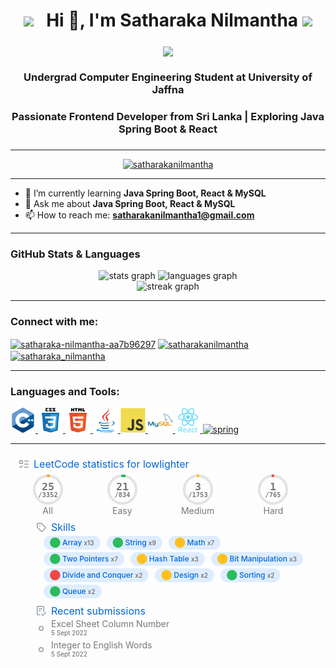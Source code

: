<div align="center">

# <img src="https://user-images.githubusercontent.com/74038190/213844263-a8897a51-32f4-4b3b-b5c2-e1528b89f6f3.png" width="50px" /> &nbsp;  Hi 👋, I'm Satharaka Nilmantha  <img src="https://user-images.githubusercontent.com/74038190/213844263-a8897a51-32f4-4b3b-b5c2-e1528b89f6f3.png" width="50px" />

</div>

###
<div align="center">
<img align="center" height="200" src="https://user-images.githubusercontent.com/74038190/225813708-98b745f2-7d22-48cf-9150-083f1b00d6c9.gif"  />

### Undergrad Computer Engineering Student at University of Jaffna  
### Passionate Frontend Developer from Sri Lanka | Exploring Java Spring Boot & React

</div>

###
---

<p align="center"> 
  <a href="https://github.com/ryo-ma/github-profile-trophy">
    <img src="https://github-profile-trophy.vercel.app/?username=satharakanilmantha" alt="satharakanilmantha" />
  </a> 
</p>


---

- 🌱 I’m currently learning **Java Spring Boot, React & MySQL**
- 💬 Ask me about **Java Spring Boot, React & MySQL**
- 📫 How to reach me: **satharakanilmantha1@gmail.com**

---
### GitHub Stats & Languages

<div align="center">
  <!-- GitHub Stats -->
  <img src="https://github-readme-stats.vercel.app/api?username=SatharakaNilmantha&hide_title=false&hide_rank=false&show_icons=true&include_all_commits=true&count_private=true&disable_animations=false&theme=blue-green&locale=en&hide_border=true" height="150" alt="stats graph" />
  
  <!-- Top Languages --> 
  <img src="https://github-readme-stats.vercel.app/api/top-langs?username=SatharakaNilmantha&locale=en&hide_title=false&layout=compact&card_width=320&langs_count=5&theme=blue-green&hide_border=true" height="150" alt="languages graph" />

  <div align="center">
  <img src="https://streak-stats.demolab.com/?user=SatharakaNilmantha&theme=blue-green&hide_border=true&border_radius=5" height="220" alt="streak graph" />
</div>

  
</div>

---

### Connect with me:

<p align="left">
  <a href="https://linkedin.com/in/satharaka-nilmantha-aa7b96297" target="blank">
    <img align="center" src="https://raw.githubusercontent.com/rahuldkjain/github-profile-readme-generator/master/src/images/icons/Social/linked-in-alt.svg" alt="satharaka-nilmantha-aa7b96297" height="30" width="40" /></a>
  <a href="https://fb.com/satharakanilmantha" target="blank">
    <img align="center" src="https://raw.githubusercontent.com/rahuldkjain/github-profile-readme-generator/master/src/images/icons/Social/facebook.svg" alt="satharakanilmantha" height="30" width="40" />
  </a>
  <a href="https://instagram.com/satharaka_nilmantha" target="blank">
    <img align="center" src="https://raw.githubusercontent.com/rahuldkjain/github-profile-readme-generator/master/src/images/icons/Social/instagram.svg" alt="satharaka_nilmantha" height="30" width="40" />
  </a>
</p>

---

### Languages and Tools:

<p align="left">
  <a href="https://www.w3schools.com/cpp/" target="_blank" rel="noreferrer">
    <img src="https://raw.githubusercontent.com/devicons/devicon/master/icons/cplusplus/cplusplus-original.svg" alt="cplusplus" width="40" height="40" />
  </a>
  <a href="https://www.w3schools.com/css/" target="_blank" rel="noreferrer">
    <img src="https://raw.githubusercontent.com/devicons/devicon/master/icons/css3/css3-original-wordmark.svg" alt="css3" width="40" height="40" />
  </a>
  <a href="https://www.w3.org/html/" target="_blank" rel="noreferrer">
    <img src="https://raw.githubusercontent.com/devicons/devicon/master/icons/html5/html5-original-wordmark.svg" alt="html5" width="40" height="40" />
  </a>
  <a href="https://www.java.com" target="_blank" rel="noreferrer">
    <img src="https://raw.githubusercontent.com/devicons/devicon/master/icons/java/java-original.svg" alt="java" width="40" height="40" />
  </a>
  <a href="https://developer.mozilla.org/en-US/docs/Web/JavaScript" target="_blank" rel="noreferrer">
    <img src="https://raw.githubusercontent.com/devicons/devicon/master/icons/javascript/javascript-original.svg" alt="javascript" width="40" height="40" />
  </a>
  <a href="https://www.mysql.com/" target="_blank" rel="noreferrer">
    <img src="https://raw.githubusercontent.com/devicons/devicon/master/icons/mysql/mysql-original-wordmark.svg" alt="mysql" width="40" height="40" />
  </a>
  <a href="https://reactjs.org/" target="_blank" rel="noreferrer">
    <img src="https://raw.githubusercontent.com/devicons/devicon/master/icons/react/react-original-wordmark.svg" alt="react" width="40" height="40" />
  </a>
  <a href="https://spring.io/" target="_blank" rel="noreferrer">
    <img src="https://www.vectorlogo.zone/logos/springio/springio-icon.svg" alt="spring" width="40" height="40" />
  </a>
</p>

---
<svg xmlns="http://www.w3.org/2000/svg" width="480" height="340" class="">
    <defs>
        <style/>
    </defs>
    <style>@keyframes animation-gauge{0%{stroke-dasharray:0 329}}@keyframes animation-rainbow{0%,to{color:#7f00ff;fill:#7f00ff}14%{color:#a933ff;fill:#a933ff}29%{color:#007fff;fill:#007fff}43%{color:#00ff7f;fill:#00ff7f}57%{color:#ff0;fill:#ff0}71%{color:#ff7f00;fill:#ff7f00}86%{color:red;fill:red}}svg{font-family:-apple-system,BlinkMacSystemFont,Segoe UI,Helvetica,Arial,sans-serif,Apple Color Emoji,Segoe UI Emoji;font-size:14px;color:#777}h2{margin:8px 0 2px;padding:0;color:#0366d6;font-weight:400;font-size:16px}h2 svg{fill:currentColor}section&gt;.field{margin-left:5px;margin-right:5px}.field{display:flex;align-items:center;margin-bottom:2px;white-space:nowrap}.field svg{margin:0 8px;fill:#959da5;flex-shrink:0}.row{display:flex;flex-wrap:wrap}.row section{flex:1 1 0}.column{display:flex;flex-direction:column;align-items:center}#metrics-end,.fill-width{width:100%}.label{background-color:#58a6ff30;color:#0366d6;padding:0 10px;font-weight:500;line-height:22px;margin:2px 5px;white-space:nowrap;border-radius:32px;font-size:12px}.categories,.category{display:flex;align-items:center}.categories{justify-content:space-around;margin-top:4px}.category{flex-direction:column;flex:1 1 0}.gauge{stroke-linecap:round;fill:none}.gauge-arc,.gauge-base{stroke:currentColor;stroke-width:10}.gauge-base{stroke-opacity:.2}.gauge-arc{fill:none;stroke-dashoffset:0;animation-delay:250ms;animation:animation-gauge 1s ease forwards}.gauge text,.gauge text.secondary{fill:currentColor;font-family:monospace;text-anchor:middle}.gauge text{font-size:40px;font-weight:600}.gauge text.secondary{font-size:25px}.gauge .title{font-size:18px;color:#777}.topics{display:flex;flex-wrap:wrap}.leetcode.subsection{padding-left:28px}.leetcode .topics{margin-left:20px}.leetcode .count{font-size:10px;color:#666}.leetcode .easy.gauge .gauge-arc,.leetcode .fundamental .dot{color:#2cbb5d}.leetcode .intermediate .dot,.leetcode .medium.gauge .gauge-arc{color:#ffc01e}.leetcode .advanced .dot,.leetcode .hard.gauge .gauge-arc{color:#ef4743}.leetcode .all.gauge .gauge-arc{color:#ffa116}.leetcode{align-items:flex-start}.leetcode .infos{margin-bottom:3px}.leetcode .infos .date{font-size:10px;color:#666}:root{--color-calendar-graph-day-bg:#ebedf0;--color-calendar-graph-day-border:rgba(27,31,35,0.06);--color-calendar-graph-day-L1-bg:#9be9a8;--color-calendar-graph-day-L2-bg:#40c463;--color-calendar-graph-day-L3-bg:#30a14e;--color-calendar-graph-day-L4-bg:#216e39;--color-calendar-halloween-graph-day-L1-bg:#ffee4a;--color-calendar-halloween-graph-day-L2-bg:#ffc501;--color-calendar-halloween-graph-day-L3-bg:#fe9600;--color-calendar-halloween-graph-day-L4-bg:#03001c;--color-calendar-winter-graph-day-L1-bg:#0a3069;--color-calendar-winter-graph-day-L2-bg:#0969da;--color-calendar-winter-graph-day-L3-bg:#54aeff;--color-calendar-winter-graph-day-L4-bg:#b6e3ff;--color-calendar-graph-day-L4-border:rgba(27,31,35,0.06);--color-calendar-graph-day-L3-border:rgba(27,31,35,0.06);--color-calendar-graph-day-L2-border:rgba(27,31,35,0.06);--color-calendar-graph-day-L1-border:rgba(27,31,35,0.06)}</style>
    <style/>
    <foreignObject x="0" y="0" width="100%" height="100%">
        <div xmlns="http://www.w3.org/1999/xhtml" xmlns:xlink="http://www.w3.org/1999/xlink" class="items-wrapper">
            <section>
                <h2 class="field">
                    <svg xmlns="http://www.w3.org/2000/svg" viewBox="0 0 16 16" width="16" height="16">
                        <path fill-rule="evenodd" d="M2.5 3.5v3h3v-3h-3zM2 2a1 1 0 00-1 1v4a1 1 0 001 1h4a1 1 0 001-1V3a1 1 0 00-1-1H2zm4.655 8.595a.75.75 0 010 1.06L4.03 14.28a.75.75 0 01-1.06 0l-1.5-1.5a.75.75 0 111.06-1.06l.97.97 2.095-2.095a.75.75 0 011.06 0zM9.75 2.5a.75.75 0 000 1.5h5.5a.75.75 0 000-1.5h-5.5zm0 5a.75.75 0 000 1.5h5.5a.75.75 0 000-1.5h-5.5zm0 5a.75.75 0 000 1.5h5.5a.75.75 0 000-1.5h-5.5z"/>
                    </svg>
                    LeetCode statistics for lowlighter
                </h2>
                <section>
                    <div class="row fill-width leetcode scores">
                        <section class="categories">
                            <div class="category column">
                                <svg xmlns="http://www.w3.org/2000/svg" viewBox="0 0 120 120" width="50" height="50" class="gauge all">
                                    <circle class="gauge-base" r="53" cx="60" cy="60"/>
                                    <circle class="gauge-arc" transform="rotate(-90 60 60)" r="53" cx="60" cy="60" stroke-dasharray="2.453758949880668 329"/>
                                    <text x="60" y="50" dominant-baseline="central">25</text>
                                    <text x="60" y="80" dominant-baseline="central" class="secondary">/3352</text>
                                </svg>
                                <span class="title">All</span>
                            </div>
                            <div class="category column">
                                <svg xmlns="http://www.w3.org/2000/svg" viewBox="0 0 120 120" width="50" height="50" class="gauge easy">
                                    <circle class="gauge-base" r="53" cx="60" cy="60"/>
                                    <circle class="gauge-arc" transform="rotate(-90 60 60)" r="53" cx="60" cy="60" stroke-dasharray="8.284172661870503 329"/>
                                    <text x="60" y="50" dominant-baseline="central">21</text>
                                    <text x="60" y="80" dominant-baseline="central" class="secondary">/834</text>
                                </svg>
                                <span class="title">Easy</span>
                            </div>
                            <div class="category column">
                                <svg xmlns="http://www.w3.org/2000/svg" viewBox="0 0 120 120" width="50" height="50" class="gauge medium">
                                    <circle class="gauge-base" r="53" cx="60" cy="60"/>
                                    <circle class="gauge-arc" transform="rotate(-90 60 60)" r="53" cx="60" cy="60" stroke-dasharray="0.5630347974900172 329"/>
                                    <text x="60" y="50" dominant-baseline="central">3</text>
                                    <text x="60" y="80" dominant-baseline="central" class="secondary">/1753</text>
                                </svg>
                                <span class="title">Medium</span>
                            </div>
                            <div class="category column">
                                <svg xmlns="http://www.w3.org/2000/svg" viewBox="0 0 120 120" width="50" height="50" class="gauge hard">
                                    <circle class="gauge-base" r="53" cx="60" cy="60"/>
                                    <circle class="gauge-arc" transform="rotate(-90 60 60)" r="53" cx="60" cy="60" stroke-dasharray="0.43006535947712415 329"/>
                                    <text x="60" y="50" dominant-baseline="central">1</text>
                                    <text x="60" y="80" dominant-baseline="central" class="secondary">/765</text>
                                </svg>
                                <span class="title">Hard</span>
                            </div>
                        </section>
                    </div>
                </section>
                <section class="leetcode subsection">
                    <h2 class="field">
                        <svg xmlns="http://www.w3.org/2000/svg" viewBox="0 0 16 16" width="16" height="16">
                            <path fill-rule="evenodd" d="M2.5 7.775V2.75a.25.25 0 01.25-.25h5.025a.25.25 0 01.177.073l6.25 6.25a.25.25 0 010 .354l-5.025 5.025a.25.25 0 01-.354 0l-6.25-6.25a.25.25 0 01-.073-.177zm-1.5 0V2.75C1 1.784 1.784 1 2.75 1h5.025c.464 0 .91.184 1.238.513l6.25 6.25a1.75 1.75 0 010 2.474l-5.026 5.026a1.75 1.75 0 01-2.474 0l-6.25-6.25A1.75 1.75 0 011 7.775zM6 5a1 1 0 100 2 1 1 0 000-2z"/>
                        </svg>
                        Skills
                    </h2>
                    <div class="topics">
                        <div class="label fundamental"><span class="dot">⬤</span> Array <span class="count">x13</span></div>
                        <div class="label fundamental"><span class="dot">⬤</span> String <span class="count">x9</span></div>
                        <div class="label intermediate"><span class="dot">⬤</span> Math <span class="count">x7</span></div>
                        <div class="label fundamental"><span class="dot">⬤</span> Two Pointers <span class="count">x7</span></div>
                        <div class="label intermediate"><span class="dot">⬤</span> Hash Table <span class="count">x3</span></div>
                        <div class="label intermediate"><span class="dot">⬤</span> Bit Manipulation <span class="count">x3</span></div>
                        <div class="label advanced"><span class="dot">⬤</span> Divide and Conquer <span class="count">x2</span></div>
                        <div class="label intermediate"><span class="dot">⬤</span> Design <span class="count">x2</span></div>
                        <div class="label fundamental"><span class="dot">⬤</span> Sorting <span class="count">x2</span></div>
                        <div class="label fundamental"><span class="dot">⬤</span> Queue <span class="count">x2</span></div>
                    </div>
                </section>
                <section class="leetcode subsection">
                    <h2 class="field">
                        <svg xmlns="http://www.w3.org/2000/svg" viewBox="0 0 16 16" width="16" height="16">
                            <path fill-rule="evenodd" d="M2.5 1.75a.25.25 0 01.25-.25h8.5a.25.25 0 01.25.25v7.736a.75.75 0 101.5 0V1.75A1.75 1.75 0 0011.25 0h-8.5A1.75 1.75 0 001 1.75v11.5c0 .966.784 1.75 1.75 1.75h3.17a.75.75 0 000-1.5H2.75a.25.25 0 01-.25-.25V1.75zM4.75 4a.75.75 0 000 1.5h4.5a.75.75 0 000-1.5h-4.5zM4 7.75A.75.75 0 014.75 7h2a.75.75 0 010 1.5h-2A.75.75 0 014 7.75zm11.774 3.537a.75.75 0 00-1.048-1.074L10.7 14.145 9.281 12.72a.75.75 0 00-1.062 1.058l1.943 1.95a.75.75 0 001.055.008l4.557-4.45z"/>
                        </svg>
                        Recent submissions
                    </h2>
                    <div class="field">
                        <svg xmlns="http://www.w3.org/2000/svg" viewBox="0 0 16 16" width="16" height="16">
                            <path fill-rule="evenodd" d="M8 5.5a2.5 2.5 0 100 5 2.5 2.5 0 000-5zM4 8a4 4 0 118 0 4 4 0 01-8 0z"/>
                        </svg>
                        <div class="infos">
                            <div class="title">Excel Sheet Column Number</div>
                            <div class="date">5 Sept 2022</div>
                        </div>
                    </div>
                    <div class="field">
                        <svg xmlns="http://www.w3.org/2000/svg" viewBox="0 0 16 16" width="16" height="16">
                            <path fill-rule="evenodd" d="M8 5.5a2.5 2.5 0 100 5 2.5 2.5 0 000-5zM4 8a4 4 0 118 0 4 4 0 01-8 0z"/>
                        </svg>
                        <div class="infos">
                            <div class="title">Integer to English Words</div>
                            <div class="date">5 Sept 2022</div>
                        </div>
                    </div>
                </section>
            </section>
        </div>
        <div xmlns="http://www.w3.org/1999/xhtml" id="metrics-end"></div>
    </foreignObject>
</svg>


